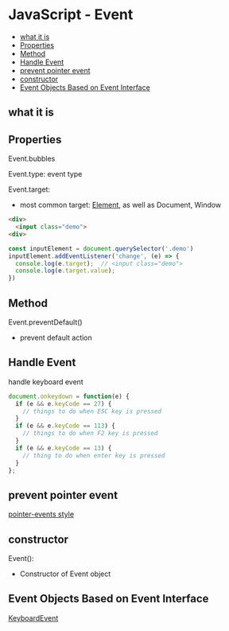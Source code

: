 # JavaScript - Event

* [what it is](#what-it-is)
* [Properties](#properties)
* [Method](#method)
* [Handle Event](#handle-event)
* [prevent pointer event](#prevent-pointer-event)
* [constructor](#constructor)
* [Event Objects Based on Event Interface](#event-objects-based-on-event-interface)

## what it is

## Properties

Event.bubbles

Event.type: event type

Event.target:

- most common target: [Element](), as well as Document, Window

```html
<div>
  <input class="demo">
<div>
```

```js
const inputElement = document.querySelector('.demo')
inputElement.addEventListener('change', (e) => {
  console.log(e.target);  // <input class="demo">
  console.log(e.target.value);
})
```

## Method

Event.preventDefault()

- prevent default action

## Handle Event

handle keyboard event

```js
document.onkeydown = function(e) {
  if (e && e.keyCode == 27) {
    // things to do when ESC key is pressed
  }
  if (e && e.keyCode == 113) {
    // things to do when F2 key is pressed
  }
  if (e && e.keyCode == 13) {
    // thing to do when enter key is pressed
  }
};
```

## prevent pointer event

[pointer-events style](/sorted/webdev/css-properties-list.md#pointer-events)

## constructor

Event():

- Constructor of Event object

## Event Objects Based on Event Interface

[KeyboardEvent](javascript-keyboardevent.md)


